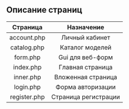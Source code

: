 ## Описание страниц

|     Страница    |  Назначение           |
|:---------------:|:---------------------:|
| account.php    | Личный кабинет        |
| catalog.php    | Каталог моделей       |
| form.php       | Gui для веб-форм      |
| index.php     | Главная страница      |
| inner.php      | Вложенная страница    |
| login.php     | Форма авторизации     |
| register.php   | Страница регистрации  |
